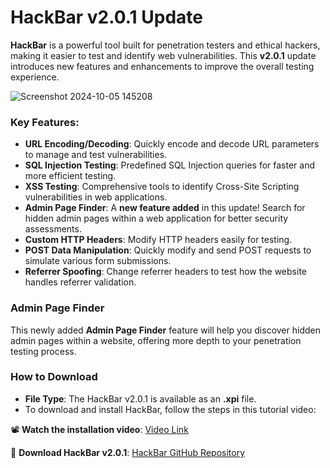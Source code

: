 # HackBar v2.0.1 Update

**HackBar** is a powerful tool built for penetration testers and ethical hackers, making it easier to test and identify web vulnerabilities. This **v2.0.1** update introduces new features and enhancements to improve the overall testing experience.

![Screenshot 2024-10-05 145208](https://github.com/user-attachments/assets/c6a32fa1-ca64-40dd-ae4f-4e8edae17a06)

### Key Features:
- **URL Encoding/Decoding**: Quickly encode and decode URL parameters to manage and test vulnerabilities.
- **SQL Injection Testing**: Predefined SQL Injection queries for faster and more efficient testing.
- **XSS Testing**: Comprehensive tools to identify Cross-Site Scripting vulnerabilities in web applications.
- **Admin Page Finder**: A **new feature added** in this update! Search for hidden admin pages within a web application for better security assessments.
- **Custom HTTP Headers**: Modify HTTP headers easily for testing.
- **POST Data Manipulation**: Quickly modify and send POST requests to simulate various form submissions.
- **Referrer Spoofing**: Change referrer headers to test how the website handles referrer validation.

### Admin Page Finder
This newly added **Admin Page Finder** feature will help you discover hidden admin pages within a website, offering more depth to your penetration testing process.

### How to Download
- **File Type**: The HackBar v2.0.1 is available as an **.xpi** file.
- To download and install HackBar, follow the steps in this tutorial video:

📽 **Watch the installation video**: [Video Link](https://youtu.be/fn-GY0cDc7U)

🔗 **Download HackBar v2.0.1**: [HackBar GitHub Repository](https://github.com/mdalfaz/HackBar-v2.0.1-Update/blob/main/HackBar%20By%20Alfaz.xpi)
